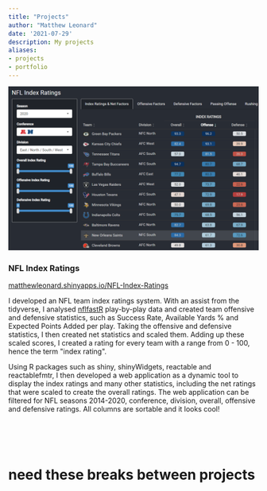 ```yaml
---
title: "Projects"
author: "Matthew Leonard"
date: '2021-07-29'
description: My projects
aliases:
- projects
- portfolio
---
```


![](NFL-Index-Ratings.png#project-img)
### NFL Index Ratings

[matthewleonard.shinyapps.io/NFL-Index-Ratings](https://matthewleonard.shinyapps.io/NFL-Index-Ratings/)

I developed an NFL team index ratings system. With an assist from the tidyverse, I analysed [nflfastR](https://www.nflfastr.com/) play-by-play data and created team offensive and defensive statistics, such as Success Rate, Available Yards % and Expected Points Added per play. Taking the offensive and defensive statistics, I then created net statistics and scaled them. Adding up these scaled scores, I created a rating for every team with a range from 0 - 100, hence the term "index rating".

Using R packages such as shiny, shinyWidgets, reactable and reactablefmtr, I then developed a web application as a dynamic tool to display the index ratings and many other statistics, including the net ratings that were scaled to create the overall ratings. The web application can be filtered for NFL seasons 2014-2020, conference, division, overall, offensive and defensive ratings. All columns are sortable and it looks cool!

# <br><br> need these breaks between projects